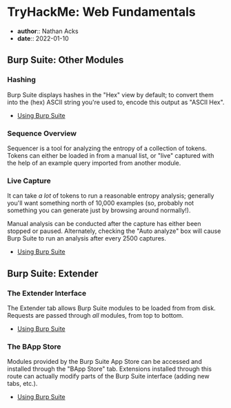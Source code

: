 # TryHackMe: Web Fundamentals

* **author**:: Nathan Acks  
* **date**:: 2022-01-10

## Burp Suite: Other Modules

### Hashing

Burp Suite displays hashes in the "Hex" view by default; to convert them into the (hex) ASCII string you're used to, encode this output as "ASCII Hex".

* [Using Burp Suite](../notes/burp-suite.md)

### Sequence Overview

Sequencer is a tool for analyzing the entropy of a collection of tokens. Tokens can either be loaded in from a manual list, or "live" captured with the help of an example query imported from another module.

### Live Capture

It can take *a lot* of tokens to run a reasonable entropy analysis; generally you'll want something north of 10,000 examples (so, probably not something you can generate just by browsing around normally!).

Manual analysis can be conducted after the capture has either been stopped or paused. Alternately, checking the "Auto analyze" box will cause Burp Suite to run an analysis after every 2500 captures.

* [Using Burp Suite](../notes/burp-suite.md)

## Burp Suite: Extender

### The Extender Interface

The Extender tab allows Burp Suite modules to be loaded from from disk. Requests are passed through *all* modules, from top to bottom.

* [Using Burp Suite](../notes/burp-suite.md)

### The BApp Store

Modules provided by the Burp Suite App Store can be accessed and installed through the "BApp Store" tab. Extensions installed through this route can actually modify parts of the Burp Suite interface (adding new tabs, etc.).

* [Using Burp Suite](../notes/burp-suite.md)
